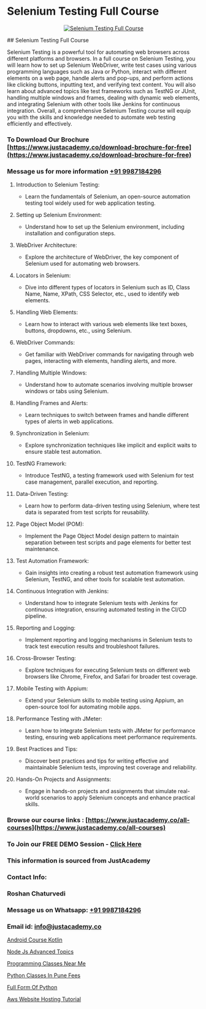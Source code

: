 # Selenium Testing Full Course

<p align="center">
  <a href="https://justacademy.co/program-detail/software-testing">
    <img src="https://justacademy.co/storage2/program_images/1704700438.webp" alt="Selenium Testing Full Course">
  </a>
</p>
## Selenium Testing Full Course

Selenium Testing is a powerful tool for automating web browsers across different platforms and browsers. In a full course on Selenium Testing, you will learn how to set up Selenium WebDriver, write test cases using various programming languages such as Java or Python, interact with different elements on a web page, handle alerts and pop-ups, and perform actions like clicking buttons, inputting text, and verifying text content. You will also learn about advanced topics like test frameworks such as TestNG or JUnit, handling multiple windows and frames, dealing with dynamic web elements, and integrating Selenium with other tools like Jenkins for continuous integration. Overall, a comprehensive Selenium Testing course will equip you with the skills and knowledge needed to automate web testing efficiently and effectively.
### To Download Our Brochure [https://www.justacademy.co/download-brochure-for-free](https://www.justacademy.co/download-brochure-for-free)
### Message us for more information [+91 9987184296](https://api.whatsapp.com/send?phone=919987184296)
1) Introduction to Selenium Testing:
   - Learn the fundamentals of Selenium, an open-source automation testing tool widely used for web application testing.

2) Setting up Selenium Environment:
   - Understand how to set up the Selenium environment, including installation and configuration steps.

3) WebDriver Architecture:
   - Explore the architecture of WebDriver, the key component of Selenium used for automating web browsers.

4) Locators in Selenium:
   - Dive into different types of locators in Selenium such as ID, Class Name, Name, XPath, CSS Selector, etc., used to identify web elements.

5) Handling Web Elements:
   - Learn how to interact with various web elements like text boxes, buttons, dropdowns, etc., using Selenium.

6) WebDriver Commands:
   - Get familiar with WebDriver commands for navigating through web pages, interacting with elements, handling alerts, and more.

7) Handling Multiple Windows:
   - Understand how to automate scenarios involving multiple browser windows or tabs using Selenium.

8) Handling Frames and Alerts:
   - Learn techniques to switch between frames and handle different types of alerts in web applications.

9) Synchronization in Selenium:
   - Explore synchronization techniques like implicit and explicit waits to ensure stable test automation.

10) TestNG Framework:
    - Introduce TestNG, a testing framework used with Selenium for test case management, parallel execution, and reporting.

11) Data-Driven Testing:
    - Learn how to perform data-driven testing using Selenium, where test data is separated from test scripts for reusability.

12) Page Object Model (POM):
    - Implement the Page Object Model design pattern to maintain separation between test scripts and page elements for better test maintenance.

13) Test Automation Framework:
    - Gain insights into creating a robust test automation framework using Selenium, TestNG, and other tools for scalable test automation.

14) Continuous Integration with Jenkins:
    - Understand how to integrate Selenium tests with Jenkins for continuous integration, ensuring automated testing in the CI/CD pipeline.

15) Reporting and Logging:
    - Implement reporting and logging mechanisms in Selenium tests to track test execution results and troubleshoot failures.

16) Cross-Browser Testing:
    - Explore techniques for executing Selenium tests on different web browsers like Chrome, Firefox, and Safari for broader test coverage.

17) Mobile Testing with Appium:
    - Extend your Selenium skills to mobile testing using Appium, an open-source tool for automating mobile apps.

18) Performance Testing with JMeter:
    - Learn how to integrate Selenium tests with JMeter for performance testing, ensuring web applications meet performance requirements.

19) Best Practices and Tips:
    - Discover best practices and tips for writing effective and maintainable Selenium tests, improving test coverage and reliability.

20) Hands-On Projects and Assignments:
    - Engage in hands-on projects and assignments that simulate real-world scenarios to apply Selenium concepts and enhance practical skills.

### Browse our course links : [https://www.justacademy.co/all-courses](https://www.justacademy.co/all-courses) 
### To Join our FREE DEMO Session - [Click Here](https://www.justacademy.co/register-for-course-demo)


### This information is sourced from JustAcademy
### Contact Info:
### Roshan Chaturvedi
### Message us on Whatsapp: [+91 9987184296](https://api.whatsapp.com/send?phone=919987184296)
### Email id: [info@justacademy.co](mailto:info@justacademy.co)
                
[Android Course Kotlin](https://www.linkedin.com/pulse/android-course-kotlin-software-training-sunnyvale-2fjuc/)

[Node Js Advanced Topics](https://www.linkedin.com/pulse/node-js-advanced-topics-justacademy-bay-area-v1ycc?trackingId=00A6ljLQ0mll2nZSLLyZ6g%3D%3D&lipi=urn%3Ali%3Apage%3Ad_flagship3_company_admin%3BA%2BceJxOfQEyVvKB2rfxduA%3D%3D)

[Programming Classes Near Me](https://medium.com/@kumarishimmi99/programming-classes-near-me-9927f797f485)

[Python Classes In Pune Fees](https://medium.com/@justacademytraining/python-classes-in-pune-fees-03bb5a00152b)

[Full Form Of Python](https://justacademyin.github.io/justacademy/full-form-of-python)

[Aws Website Hosting Tutorial](https://justacademyin.github.io/justacademy/aws-website-hosting-tutorial)

